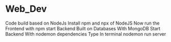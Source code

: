 # Web_Dev
Code build based on NodeJs
Install npm and npx of NodeJS
Now run the Frontend with npm start
Backend Built on Databases With MongoDB
Start Backend With nodemon dependencies
Type In terminal nodemon run server
